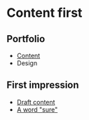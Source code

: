 # Content first

## Portfolio

- [Content](03-content-first)
- Design

## First impression

- [Draft content](02-first-impression)
- [A word "sure"](01-one-word)
